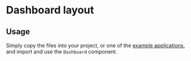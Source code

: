 # Dashboard layout

## Usage

Simply copy the files into your project, or one of the [example applications](https://github.com/mui-org/material-ui/tree/next/examples), and import and use the `Dashboard` component.
